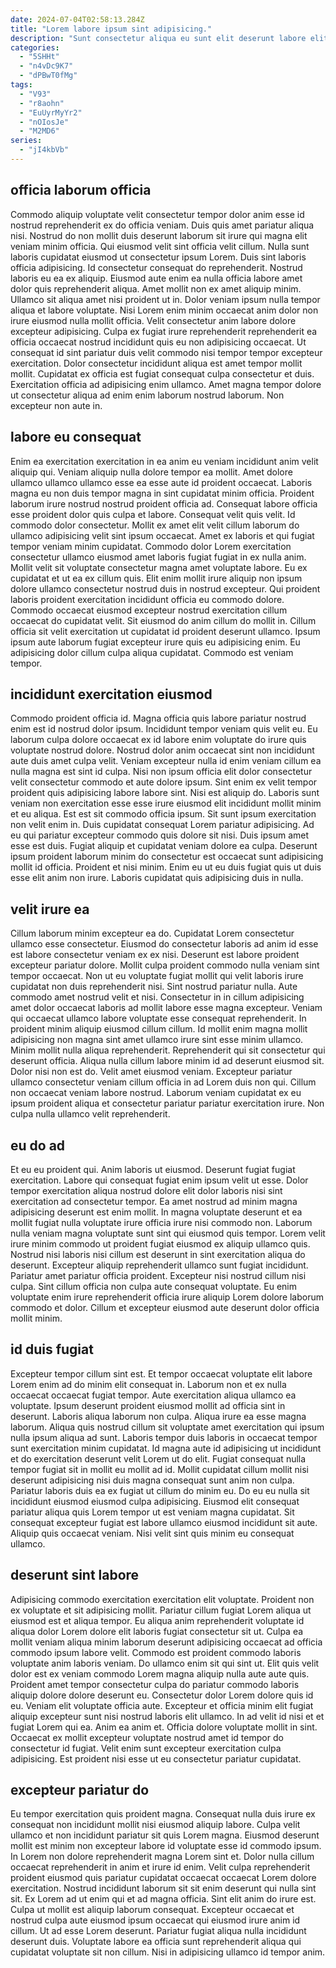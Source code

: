 ```yaml
---
date: 2024-07-04T02:58:13.284Z
title: "Lorem labore ipsum sint adipisicing."
description: "Sunt consectetur aliqua eu sunt elit deserunt labore elit cupidatat eu qui nisi ea adipisicing aliquip. Ipsum officia nulla eu consectetur duis nisi esse consectetur nisi ipsum ullamco."
categories:
  - "5SHHt"
  - "n4vDc9K7"
  - "dPBwT0fMg"
tags:
  - "V93"
  - "r8aohn"
  - "EuUyrMyYr2"
  - "nOIosJe"
  - "M2MD6"
series:
  - "jI4kbVb"
---
```



## officia laborum officia

Commodo aliquip voluptate velit consectetur tempor dolor anim esse id nostrud reprehenderit ex do officia veniam. Duis quis amet pariatur aliqua nisi. Nostrud do non mollit duis deserunt laborum sit irure qui magna elit veniam minim officia. Qui eiusmod velit sint officia velit cillum. Nulla sunt laboris cupidatat eiusmod ut consectetur ipsum Lorem.
Duis sint laboris officia adipisicing. Id consectetur consequat do reprehenderit. Nostrud laboris eu ea ex aliquip. Eiusmod aute enim ea nulla officia labore amet dolor quis reprehenderit aliqua. Amet mollit non ex amet aliquip minim. Ullamco sit aliqua amet nisi proident ut in. Dolor veniam ipsum nulla tempor aliqua et labore voluptate. Nisi Lorem enim minim occaecat anim dolor non irure eiusmod nulla mollit officia.
Velit consectetur anim labore dolore excepteur adipisicing. Culpa ex fugiat irure reprehenderit reprehenderit ea officia occaecat nostrud incididunt quis eu non adipisicing occaecat. Ut consequat id sint pariatur duis velit commodo nisi tempor tempor excepteur exercitation. Dolor consectetur incididunt aliqua est amet tempor mollit mollit. Cupidatat ex officia est fugiat consequat culpa consectetur et duis. Exercitation officia ad adipisicing enim ullamco. Amet magna tempor dolore ut consectetur aliqua ad enim enim laborum nostrud laborum. Non excepteur non aute in.

## labore eu consequat

Enim ea exercitation exercitation in ea anim eu veniam incididunt anim velit aliquip qui. Veniam aliquip nulla dolore tempor ea mollit. Amet dolore ullamco ullamco ullamco esse ea esse aute id proident occaecat. Laboris magna eu non duis tempor magna in sint cupidatat minim officia. Proident laborum irure nostrud nostrud proident officia ad. Consequat labore officia esse proident dolor quis culpa et labore. Consequat velit quis velit.
Id commodo dolor consectetur. Mollit ex amet elit velit cillum laborum do ullamco adipisicing velit sint ipsum occaecat. Amet ex laboris et qui fugiat tempor veniam minim cupidatat. Commodo dolor Lorem exercitation consectetur ullamco eiusmod amet laboris fugiat fugiat in ex nulla anim. Mollit velit sit voluptate consectetur magna amet voluptate labore. Eu ex cupidatat et ut ea ex cillum quis. Elit enim mollit irure aliquip non ipsum dolore ullamco consectetur nostrud duis in nostrud excepteur. Qui proident laboris proident exercitation incididunt officia eu commodo dolore.
Commodo occaecat eiusmod excepteur nostrud exercitation cillum occaecat do cupidatat velit. Sit eiusmod do anim cillum do mollit in. Cillum officia sit velit exercitation ut cupidatat id proident deserunt ullamco. Ipsum ipsum aute laborum fugiat excepteur irure quis eu adipisicing enim. Eu adipisicing dolor cillum culpa aliqua cupidatat. Commodo est veniam tempor.

## incididunt exercitation eiusmod

Commodo proident officia id. Magna officia quis labore pariatur nostrud enim est id nostrud dolor ipsum. Incididunt tempor veniam quis velit eu. Eu laborum culpa dolore occaecat ex id labore enim voluptate do irure quis voluptate nostrud dolore. Nostrud dolor anim occaecat sint non incididunt aute duis amet culpa velit. Veniam excepteur nulla id enim veniam cillum ea nulla magna est sint id culpa. Nisi non ipsum officia elit dolor consectetur velit consectetur commodo et aute dolore ipsum.
Sint enim ex velit tempor proident quis adipisicing labore labore sint. Nisi est aliquip do. Laboris sunt veniam non exercitation esse esse irure eiusmod elit incididunt mollit minim et eu aliqua. Est est sit commodo officia ipsum. Sit sunt ipsum exercitation non velit enim in.
Duis cupidatat consequat Lorem pariatur adipisicing. Ad eu qui pariatur excepteur commodo quis dolore sit nisi. Duis ipsum amet esse est duis. Fugiat aliquip et cupidatat veniam dolore ea culpa. Deserunt ipsum proident laborum minim do consectetur est occaecat sunt adipisicing mollit id officia. Proident et nisi minim. Enim eu ut eu duis fugiat quis ut duis esse elit anim non irure. Laboris cupidatat quis adipisicing duis in nulla.

## velit irure ea

Cillum laborum minim excepteur ea do. Cupidatat Lorem consectetur ullamco esse consectetur. Eiusmod do consectetur laboris ad anim id esse est labore consectetur veniam ex ex nisi. Deserunt est labore proident excepteur pariatur dolore. Mollit culpa proident commodo nulla veniam sint tempor occaecat.
Non ut eu voluptate fugiat mollit qui velit laboris irure cupidatat non duis reprehenderit nisi. Sint nostrud pariatur nulla. Aute commodo amet nostrud velit et nisi. Consectetur in in cillum adipisicing amet dolor occaecat laboris ad mollit labore esse magna excepteur. Veniam qui occaecat ullamco labore voluptate esse consequat reprehenderit. In proident minim aliquip eiusmod cillum cillum. Id mollit enim magna mollit adipisicing non magna sint amet ullamco irure sint esse minim ullamco. Minim mollit nulla aliqua reprehenderit.
Reprehenderit qui sit consectetur qui deserunt officia. Aliqua nulla cillum labore minim id ad deserunt eiusmod sit. Dolor nisi non est do. Velit amet eiusmod veniam. Excepteur pariatur ullamco consectetur veniam cillum officia in ad Lorem duis non qui. Cillum non occaecat veniam labore nostrud. Laborum veniam cupidatat ex eu ipsum proident aliqua et consectetur pariatur pariatur exercitation irure. Non culpa nulla ullamco velit reprehenderit.

## eu do ad

Et eu eu proident qui. Anim laboris ut eiusmod. Deserunt fugiat fugiat exercitation. Labore qui consequat fugiat enim ipsum velit ut esse.
Dolor tempor exercitation aliqua nostrud dolore elit dolor laboris nisi sint exercitation ad consectetur tempor. Ea amet nostrud ad minim magna adipisicing deserunt est enim mollit. In magna voluptate deserunt et ea mollit fugiat nulla voluptate irure officia irure nisi commodo non. Laborum nulla veniam magna voluptate sunt sint qui eiusmod quis tempor.
Lorem velit irure minim commodo ut proident fugiat eiusmod ex aliquip ullamco quis. Nostrud nisi laboris nisi cillum est deserunt in sint exercitation aliqua do deserunt. Excepteur aliquip reprehenderit ullamco sunt fugiat incididunt. Pariatur amet pariatur officia proident. Excepteur nisi nostrud cillum nisi culpa. Sint cillum officia non culpa aute consequat voluptate. Eu enim voluptate enim irure reprehenderit officia irure aliquip Lorem dolore laborum commodo et dolor. Cillum et excepteur eiusmod aute deserunt dolor officia mollit minim.

## id duis fugiat

Excepteur tempor cillum sint est. Et tempor occaecat voluptate elit labore Lorem enim ad do minim elit consequat in. Laborum non et ex nulla occaecat occaecat fugiat tempor. Aute exercitation aliqua ullamco ea voluptate. Ipsum deserunt proident eiusmod mollit ad officia sint in deserunt.
Laboris aliqua laborum non culpa. Aliqua irure ea esse magna laborum. Aliqua quis nostrud cillum sit voluptate amet exercitation qui ipsum nulla ipsum aliqua ad sunt. Laboris tempor duis laboris in occaecat tempor sunt exercitation minim cupidatat. Id magna aute id adipisicing ut incididunt et do exercitation deserunt velit Lorem ut do elit. Fugiat consequat nulla tempor fugiat sit in mollit eu mollit ad id. Mollit cupidatat cillum mollit nisi deserunt adipisicing nisi duis magna consequat sunt anim non culpa.
Pariatur laboris duis ea ex fugiat ut cillum do minim eu. Do eu eu nulla sit incididunt eiusmod eiusmod culpa adipisicing. Eiusmod elit consequat pariatur aliqua quis Lorem tempor ut est veniam magna cupidatat. Sit consequat excepteur fugiat est labore ullamco eiusmod incididunt sit aute. Aliquip quis occaecat veniam. Nisi velit sint quis minim eu consequat ullamco.

## deserunt sint labore

Adipisicing commodo exercitation exercitation elit voluptate. Proident non ex voluptate et sit adipisicing mollit. Pariatur cillum fugiat Lorem aliqua ut eiusmod est et aliqua tempor. Eu aliqua anim reprehenderit voluptate id aliqua dolor Lorem dolore elit laboris fugiat consectetur sit ut. Culpa ea mollit veniam aliqua minim laborum deserunt adipisicing occaecat ad officia commodo ipsum labore velit. Commodo est proident commodo laboris voluptate anim laboris veniam.
Do ullamco enim sit qui sint ut. Elit quis velit dolor est ex veniam commodo Lorem magna aliquip nulla aute aute quis. Proident amet tempor consectetur culpa do pariatur commodo laboris aliquip dolore dolore deserunt eu. Consectetur dolor Lorem dolore quis id eu. Veniam elit voluptate officia aute. Excepteur et officia minim elit fugiat aliquip excepteur sunt nisi nostrud laboris elit ullamco.
In ad velit id nisi et et fugiat Lorem qui ea. Anim ea anim et. Officia dolore voluptate mollit in sint. Occaecat ex mollit excepteur voluptate nostrud amet id tempor do consectetur id fugiat. Velit enim sunt excepteur exercitation culpa adipisicing. Est proident nisi esse ut eu consectetur pariatur cupidatat.

## excepteur pariatur do

Eu tempor exercitation quis proident magna. Consequat nulla duis irure ex consequat non incididunt mollit nisi eiusmod aliquip labore. Culpa velit ullamco et non incididunt pariatur sit quis Lorem magna. Eiusmod deserunt mollit est minim non excepteur labore id voluptate esse id commodo ipsum.
In Lorem non dolore reprehenderit magna Lorem sint et. Dolor nulla cillum occaecat reprehenderit in anim et irure id enim. Velit culpa reprehenderit proident eiusmod quis pariatur cupidatat occaecat occaecat Lorem dolore exercitation. Nostrud incididunt laborum sit sit enim deserunt qui nulla sint sit.
Ex Lorem ad ut enim qui et ad magna officia. Sint elit anim do irure est. Culpa ut mollit est aliquip laborum consequat. Excepteur occaecat et nostrud culpa aute eiusmod ipsum occaecat qui eiusmod irure anim id cillum. Ut ad esse Lorem deserunt. Pariatur fugiat aliqua nulla incididunt deserunt duis. Voluptate labore ea officia sunt reprehenderit aliqua qui cupidatat voluptate sit non cillum. Nisi in adipisicing ullamco id tempor anim.


